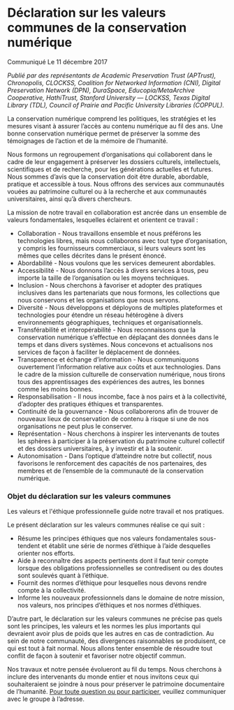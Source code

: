 # Déclaration sur les valeurs communes  de la conservation numérique

Communiqué
Le 11 décembre 2017

*Publié par des représentants de Academic Preservation Trust (APTrust), Chronopolis, CLOCKSS, Coalition for Networked Information (CNI), Digital Preservation Network (DPN), DuraSpace, Educopia/MetaArchive Cooperative, HathiTrust, Stanford University — LOCKSS, Texas Digital Library (TDL), Council of Prairie and Pacific University Libraries (COPPUL).*

La conservation numérique comprend les politiques, les stratégies et les mesures visant à assurer l’accès au contenu numérique au fil des ans. Une bonne conservation numérique permet de préserver la somme des témoignages de l’action et de la mémoire de l’humanité.

Nous formons un regroupement d’organisations qui collaborent dans le cadre de leur engagement à préserver les dossiers culturels, intellectuels, scientifiques et de recherche, pour les générations actuelles et futures. Nous sommes d’avis que la conservation doit être durable, abordable, pratique et accessible à tous. Nous offrons des services aux communautés vouées au patrimoine culturel ou à la recherche et aux communautés universitaires, ainsi qu’à divers chercheurs.

La mission de notre travail en collaboration est ancrée dans un ensemble de valeurs fondamentales, lesquelles éclairent et orientent ce travail :

* Collaboration - Nous travaillons ensemble et nous préférons les technologies libres, mais nous collaborons avec tout type d’organisation, y compris les fournisseurs commerciaux, si leurs valeurs sont les mêmes que celles décrites dans le présent énoncé.
* Abordabilité - Nous voulons que les services demeurent abordables.
* Accessibilité - Nous donnons l’accès à divers services à tous, peu importe la taille de l’organisation ou les moyens techniques.
* Inclusion - Nous cherchons à favoriser et adopter des pratiques inclusives dans les partenariats que nous formons, les collections que nous conservons et les organisations que nous servons.
* Diversité - Nous développons et déployons de multiples plateformes et technologies pour étendre un réseau hétérogène à divers environnements géographiques, techniques et organisationnels.
* Transférabilité et interopérabilité - Nous reconnaissons que la conservation numérique s’effectue en déplaçant des données dans le temps et dans divers systèmes. Nous concevons et actualisons nos services de façon à faciliter le déplacement de données.
* Transparence et échange d’information - Nous communiquons ouvertement l’information relative aux coûts et aux technologies. Dans le cadre de la mission culturelle de conservation numérique, nous tirons tous des apprentissages des expériences des autres, les bonnes comme les moins bonnes.
* Responsabilisation - Il nous incombe, face à nos pairs et à la collectivité, d’adopter des pratiques éthiques et transparentes.
* Continuité de la gouvernance - Nous collaborerons afin de trouver de nouveaux lieux de conservation de contenu à risque si une de nos organisations ne peut plus le conserver.
* Représentation - Nous cherchons à inspirer les intervenants de toutes les sphères à participer à la préservation du patrimoine culturel collectif et des dossiers universitaires, à y investir et à la soutenir.
* Autonomisation - Dans l’optique d’atteindre notre but collectif, nous favorisons le renforcement des capacités de nos partenaires, des membres et de l’ensemble de la communauté de la conservation numérique.

### Objet du déclaration sur les valeurs communes

Les valeurs et l'éthique professionnelle guide notre travail et nos pratiques.

Le présent déclaration sur les valeurs communes réalise ce qui suit :

* Résume les principes éthiques que nos valeurs fondamentales sous-tendent et établit une série de normes d’éthique à l’aide desquelles orienter nos efforts.
* Aide à reconnaître des aspects pertinents dont il faut tenir compte lorsque des obligations professionnelles se contredisent ou des doutes sont soulevés quant à l’éthique.
* Fournit des normes d’éthique pour lesquelles nous devons rendre compte à la collectivité.
* Informe les nouveaux professionnels dans le domaine de notre mission, nos valeurs, nos principes d’éthiques et nos normes d’éthiques.

D’autre part, le déclaration sur les valeurs communes ne précise pas quels sont les principes, les valeurs et les normes les plus importants qui devraient avoir plus de poids que les autres en cas de contradiction. Au sein de notre communauté, des divergences raisonnables se produisent, ce qui est tout à fait normal. Nous allons tenter ensemble de résoudre tout conflit de façon à soutenir et favoriser notre objectif commun.

Nos travaux et notre pensée évolueront au fil du temps. Nous cherchons à inclure des intervenants du monde entier et nous invitons ceux qui souhaiteraient se joindre à nous pour préserver le patrimoine documentaire de l’humanité. [Pour toute question ou pour participer](mailto:dpscollaborative@googlegroups.com), veuillez communiquer avec le groupe à l’adresse. 